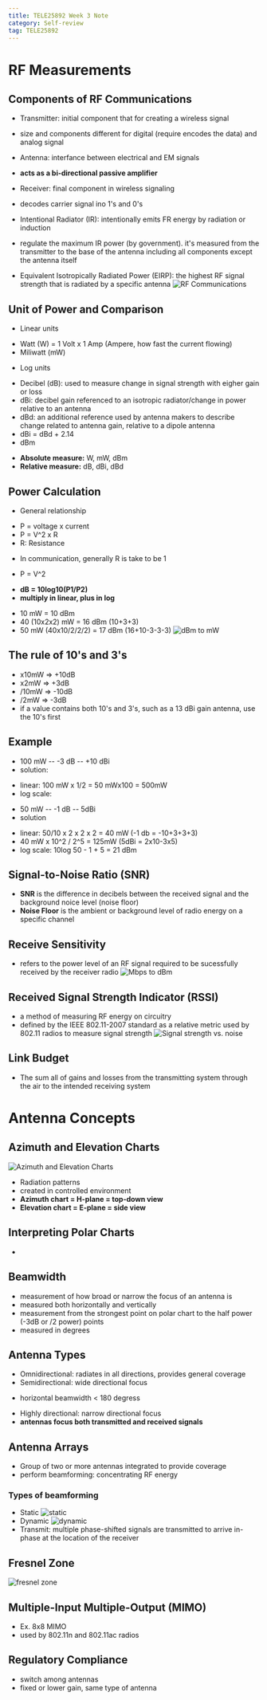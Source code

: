 ```yaml
---
title: TELE25892 Week 3 Note
category: Self-review
tag: TELE25892
---
```

# RF Measurements
## Components of RF Communications
* Transmitter: initial component that for creating a wireless signal
 - size and components different for digital (require encodes the data) and analog signal
* Antenna: interfance between electrical and EM signals
 - **acts as a bi-directional passive amplifier**
* Receiver: final component in wireless signaling
 - decodes carrier signal ino 1's and 0's
* Intentional Radiator (IR): intentionally emits FR energy by radiation or induction
 - regulate the maximum IR power (by government). it's measured from the transmitter to the base of the antenna including all components except the antenna itself
* Equivalent Isotropically Radiated Power (EIRP): the highest RF signal strength that is radiated by a specific antenna
![RF Communications](../assets/images/post_images/tele-w3.png)
## Unit of Power and Comparison
* Linear units
 - Watt (W) = 1 Volt x 1 Amp (Ampere, how fast the current flowing)
 - Miliwatt (mW)
* Log units
 - Decibel (dB): used to measure change in signal strength with eigher gain or loss
 - dBi: decibel gain referenced to an isotropic radiator/change in power relative to an antenna
 - dBd: an additional reference used by antenna makers to describe change related to antenna gain, relative to a dipole antenna
  - dBi = dBd + 2.14
 - dBm
* **Absolute measure:** W, mW, dBm
* **Relative measure:** dB, dBi, dBd
## Power Calculation 
* General relationship
 - P = voltage x current
 - P = V^2 x R
 - R: Resistance
* In communication, generally R is take to be 1
 - P = V^2
* **dB = 10log10(P1/P2)**
* **multiply in linear, plus in log**
- 10 mW = 10 dBm
- 40 (10x2x2) mW = 16 dBm (10+3+3)
- 50 mW (40x10/2/2/2) = 17 dBm (16+10-3-3-3)
![dBm to mW](../assets/images/post_images/tele-w3-2.png)
## The rule of 10's and 3's
* x10mW => +10dB
* x2mW => +3dB
* /10mW => -10dB
* /2mW => -3dB
* if a value contains both 10's and 3's, such as a 13 dBi gain antenna, use the 10's first
## Example
* 100 mW -- -3 dB -- +10 dBi
* solution:
 - linear: 100 mW x 1/2 = 50 mWx100 = 500mW
 - log scale: 
* 50 mW -- -1 dB -- 5dBi
* solution
 - linear: 50/10 x 2 x 2 x 2 = 40 mW (-1 db = -10+3+3+3)
  - 40 mW x 10^2 / 2^5 = 125mW (5dBi = 2x10-3x5)
 - log scale: 10log 50 - 1 + 5 = 21 dBm
## Signal-to-Noise Ratio (SNR)
* **SNR** is the difference in decibels between the received signal and the background noice level (noise floor)
* **Noise Floor** is the ambient or background level of radio energy on a specific channel
## Receive Sensitivity
* refers to the power level of an RF signal required to be sucessfully received by the receiver radio 
![Mbps to dBm](../assets/images/post_images/tele-w3-3.png)
## Received Signal Strength Indicator (RSSI)
* a method of measuring RF energy on circuitry
* defined by the IEEE 802.11-2007 standard as a relative metric used by 802.11 radios to measure signal strength
![Signal strength vs. noise](../assets/images/post_images/tele-w3-4.png)
## Link Budget
* The sum all of gains and losses from the transmitting system through the air to the intended receiving system

# Antenna Concepts
## Azimuth and Elevation Charts
![Azimuth and Elevation Charts](../assets/images/post_images/tele-w3-5.png)
* Radiation patterns
* created in controlled environment
* **Azimuth chart = H-plane = top-down view**
* **Elevation chart = E-plane = side view**
## Interpreting Polar Charts
* 
## Beamwidth
* measurement of how broad or narrow the focus of an antenna is
* measured both horizontally and vertically
* measurement from the strongest point on polar chart to the half power (-3dB or /2 power) points
* measured in degrees
## Antenna Types
* Omnidirectional: radiates in all directions, provides general coverage
* Semidirectional: wide directional focus
 - horizontal beamwidth < 180 degress
* Highly directional: narrow directional focus
* **antennas focus both transmitted and received signals**
## Antenna Arrays
* Group of two or more antennas integrated to provide coverage
* perform beamforming: concentrating RF energy
### Types of beamforming
* Static
![static](../assets/images/post_images/tele-w3-6.png)
* Dynamic
![dynamic](../assets/images/post_images/tele-w3-7.png)
* Transmit: multiple phase-shifted signals are transmitted to arrive in-phase at the location of the receiver
## Fresnel Zone
![fresnel zone](../assets/images/post_images/tele-w3-8.png)
## Multiple-Input Multiple-Output (MIMO)
* Ex. 8x8 MIMO
* used by 802.11n and 802.11ac radios
## Regulatory Compliance
* switch among antennas
* fixed or lower gain, same type of antenna
